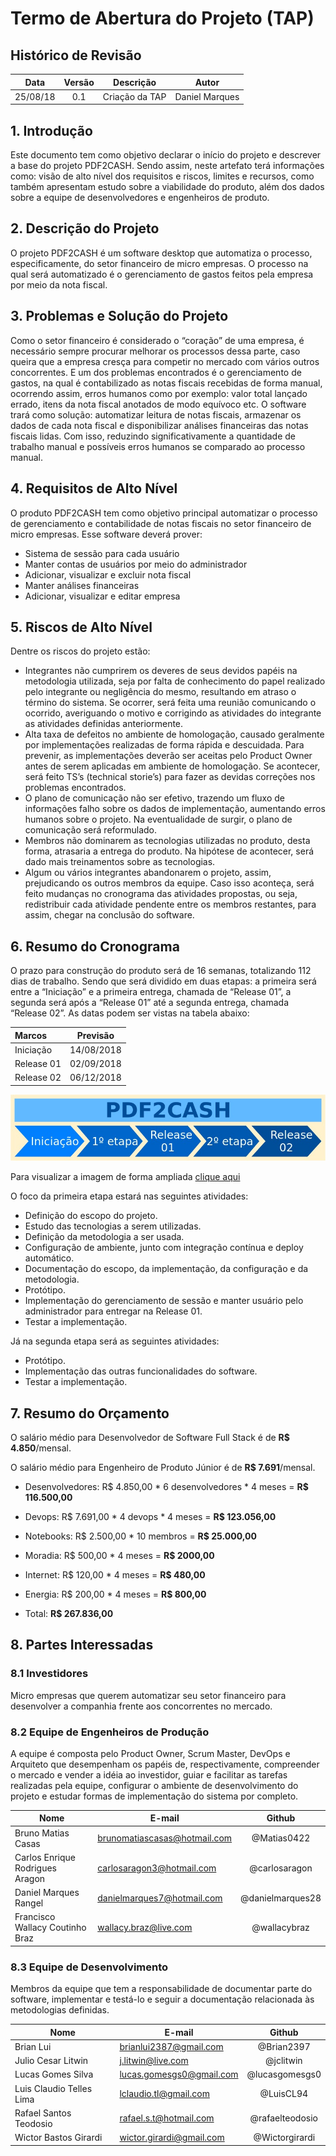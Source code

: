 # Termo de Abertura do Projeto (TAP)

## Histórico de Revisão

| Data | Versão | Descrição | Autor |
|:----:|:------:|:---------:|:-----:|
| 25/08/18 | 0.1 | Criação da TAP | Daniel Marques |

## 1. Introdução
Este documento tem como objetivo declarar o início do projeto e descrever a base do projeto PDF2CASH. Sendo assim, neste artefato terá informações como: visão de alto nível dos requisitos e riscos, limites e recursos, como também apresentam estudo sobre a viabilidade do produto, além dos dados sobre a equipe de desenvolvedores e engenheiros de produto.

## 2. Descrição do Projeto
O projeto PDF2CASH é um software desktop que automatiza o processo, especificamente, do setor financeiro de micro empresas. O processo na qual será automatizado é o gerenciamento de gastos feitos pela empresa por meio da nota fiscal.

## 3. Problemas e Solução do Projeto
Como o setor financeiro é considerado o “coração” de uma empresa, é necessário sempre procurar melhorar os processos dessa parte, caso queira que a empresa cresça para competir no mercado com vários outros concorrentes. E um dos problemas encontrados é o gerenciamento de gastos, na qual é contabilizado as notas fiscais recebidas de forma manual, ocorrendo assim, erros humanos como por exemplo: valor total  lançado errado, itens da nota fiscal anotados de modo equívoco etc.
O software trará como solução: automatizar leitura de notas fiscais, armazenar os dados de cada nota fiscal e disponibilizar análises financeiras das notas fiscais lidas. Com isso, reduzindo significativamente a quantidade de trabalho manual e possíveis erros humanos se comparado ao processo manual.

## 4. Requisitos de Alto Nível
O produto PDF2CASH tem como objetivo principal automatizar o processo de gerenciamento e contabilidade de notas fiscais no setor financeiro de micro empresas. Esse software deverá prover:
* Sistema de sessão para cada usuário
* Manter contas de usuários por meio do administrador
* Adicionar, visualizar e excluir nota fiscal
* Manter análises financeiras
* Adicionar, visualizar e editar empresa

## 5. Riscos de Alto Nível
Dentre os riscos do projeto estão:
* Integrantes não cumprirem os deveres de seus devidos papéis na metodologia utilizada, seja por falta de conhecimento do papel realizado pelo integrante ou negligência do mesmo, resultando em atraso o término do sistema. Se ocorrer, será feita uma reunião comunicando o ocorrido, averiguando o motivo e corrigindo as atividades do integrante as atividades definidas anteriormente.
* Alta taxa de defeitos no ambiente de homologação, causado geralmente por implementações realizadas de forma rápida e descuidada. Para prevenir, as implementações deverão ser aceitas pelo Product Owner antes de serem aplicadas em ambiente de homologação. Se acontecer, será feito TS’s (technical storie’s) para fazer as devidas correções nos problemas encontrados.
* O plano de comunicação não ser efetivo, trazendo um fluxo de informações falho sobre os dados de implementação, aumentando erros humanos sobre o projeto. Na eventualidade de surgir, o plano de comunicação será reformulado.
* Membros não dominarem as tecnologias utilizadas no produto, desta forma, atrasaria a entrega do produto. Na hipótese de acontecer, será dado mais treinamentos sobre as tecnologias.
* Algum ou vários integrantes abandonarem o projeto, assim, prejudicando os outros membros da equipe. Caso isso aconteça, será feito mudanças no cronograma das atividades propostas, ou seja, redistribuir cada atividade pendente entre os membros restantes, para assim, chegar na conclusão do software.

## 6. Resumo do Cronograma
O prazo para construção do produto será de 16 semanas, totalizando 112 dias de trabalho. Sendo que será dividido em duas etapas: a primeira será entre a “Iniciação” e a primeira entrega, chamada de “Release 01”, a segunda será após a “Release 01” até a segunda entrega, chamada “Release 02”. As datas podem ser vistas na tabela abaixo:

| Marcos | Previsão |
|:------ |:--------:|
| Iniciação | 14/08/2018 |
| Release 01 | 02/09/2018 |
| Release 02 | 06/12/2018 |

![processo](assets/processo.jpg)

Para visualizar a imagem de forma ampliada [clique aqui](assets/processo.jpg)

O foco da primeira etapa estará nas seguintes atividades:
* Definição do escopo do projeto.
* Estudo das tecnologias a serem utilizadas.
* Definição da metodologia a ser usada.
* Configuração de ambiente, junto com integração contínua e deploy automático.
* Documentação do escopo, da implementação, da configuração e da metodologia.
* Protótipo.
* Implementação do gerenciamento de sessão e manter usuário pelo administrador para entregar na Release 01.
* Testar a implementação.

Já na segunda etapa será as seguintes atividades:
* Protótipo.
* Implementação das outras funcionalidades do software.
* Testar a implementação.

## 7. Resumo do Orçamento

O salário médio para Desenvolvedor de Software Full Stack é de **R$ 4.850**/mensal.

O salário médio para Engenheiro de Produto Júnior é de **R$ 7.691**/mensal.
 
* Desenvolvedores:
    R$ 4.850,00 * 6 desenvolvedores * 4 meses = **R$ 116.500,00**
 
* Devops:
      R$ 7.691,00 * 4 devops * 4 meses = **R$ 123.056,00**
 
* Notebooks:
      R$ 2.500,00 * 10 membros = **R$ 25.000,00**
 
* Moradia:
      R$ 500,00 * 4 meses = **R$ 2000,00**
 
* Internet:
      R$ 120,00 * 4 meses = **R$ 480,00**
 
* Energia:
      R$ 200,00 * 4 meses = **R$ 800,00**
 
* Total:
      **R$ 267.836,00**

## 8. Partes Interessadas

### 8.1 Investidores

Micro empresas que querem automatizar seu setor financeiro para desenvolver a companhia frente aos concorrentes no mercado.

### 8.2 Equipe de Engenheiros de Produção

A equipe é composta pelo Product Owner, Scrum Master, DevOps e Arquiteto que desempenham os papéis de, respectivamente, compreender o mercado e vender a idéia ao investidor, guiar e facilitar as tarefas realizadas pela equipe, configurar o ambiente de desenvolvimento do projeto e estudar formas de implementação do sistema por completo.

| Nome | E-mail | Github |
| ---- | ------ |:------:|
| Bruno Matias Casas | brunomatiascasas@hotmail.com | @Matias0422 |
| Carlos Enrique Rodrigues Aragon | carlosaragon3@hotmail.com | @carlosaragon |
| Daniel Marques Rangel | danielmarques7@hotmail.com | @danielmarques28 |
| Francisco Wallacy Coutinho Braz | wallacy.braz@live.com | @wallacybraz |

### 8.3 Equipe de Desenvolvimento

Membros da equipe que tem a responsabilidade de documentar parte do software, implementar e testá-lo e seguir a documentação relacionada às metodologias definidas.

| Nome | E-mail | Github |
| ---- | ------ |:------:|
| Brian Lui | brianlui2387@gmail.com | @Brian2397 |
| Julio Cesar Litwin | j.litwin@live.com | @jclitwin |
| Lucas Gomes Silva | lucas.gomesgs0@gmail.com | @lucasgomesgs0 |
| Luis Claudio Telles Lima | lclaudio.tl@gmail.com | @LuisCL94 |
| Rafael Santos Teodosio | rafael.s.t@hotmail.com | @rafaelteodosio |
| Wictor Bastos Girardi | wictor.girardi@gmail.com | @Wictorgirardi |
